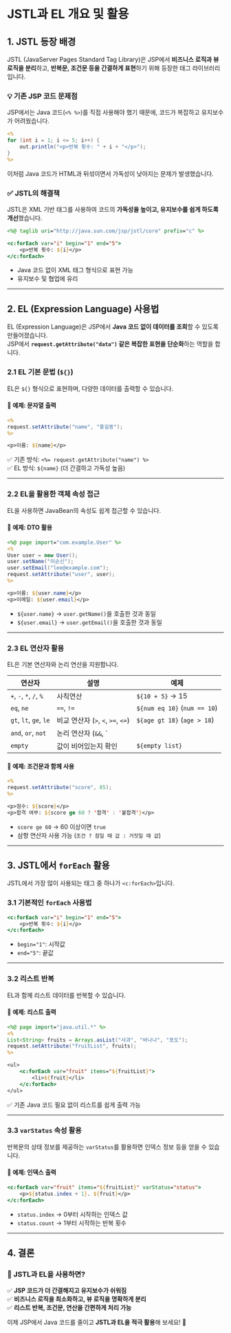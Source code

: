 # JSTL과 EL 개요 및 활용

## 1. JSTL 등장 배경
JSTL (JavaServer Pages Standard Tag Library)은 JSP에서 **비즈니스 로직과 뷰 로직을 분리**하고, **반복문, 조건문 등을 간결하게 표현**하기 위해 등장한 태그 라이브러리입니다.  

### 💡 기존 JSP 코드 문제점
JSP에서는 Java 코드(`<% %>`)를 직접 사용해야 했기 때문에, 코드가 복잡하고 유지보수가 어려웠습니다.

```jsp
<%
for (int i = 1; i <= 5; i++) {
    out.println("<p>반복 횟수: " + i + "</p>");
}
%>
```
이처럼 Java 코드가 HTML과 뒤섞이면서 가독성이 낮아지는 문제가 발생했습니다.

### ✅ JSTL의 해결책
JSTL은 XML 기반 태그를 사용하여 코드의 **가독성을 높이고, 유지보수를 쉽게 하도록 개선**했습니다.

```jsp
<%@ taglib uri="http://java.sun.com/jsp/jstl/core" prefix="c" %>

<c:forEach var="i" begin="1" end="5">
    <p>반복 횟수: ${i}</p>
</c:forEach>
```
- Java 코드 없이 XML 태그 형식으로 표현 가능
- 유지보수 및 협업에 유리

---

## 2. EL (Expression Language) 사용법
EL (Expression Language)은 JSP에서 **Java 코드 없이 데이터를 조회**할 수 있도록 만들어졌습니다.  
JSP에서 **`request.getAttribute("data")` 같은 복잡한 표현을 단순화**하는 역할을 합니다.

### 2.1 EL 기본 문법 (`${}`)
EL은 `${}` 형식으로 표현하며, 다양한 데이터를 출력할 수 있습니다.

#### 📌 예제: 문자열 출력
```jsp
<%
request.setAttribute("name", "홍길동");
%>

<p>이름: ${name}</p>
```
✅ 기존 방식: `<%= request.getAttribute("name") %>`  
✅ EL 방식: `${name}` (더 간결하고 가독성 높음)

---

### 2.2 EL을 활용한 객체 속성 접근
EL을 사용하면 JavaBean의 속성도 쉽게 접근할 수 있습니다.

#### 📌 예제: DTO 활용
```jsp
<%@ page import="com.example.User" %>
<%
User user = new User();
user.setName("이순신");
user.setEmail("lee@example.com");
request.setAttribute("user", user);
%>

<p>이름: ${user.name}</p>
<p>이메일: ${user.email}</p>
```
- `${user.name}` → `user.getName()`을 호출한 것과 동일
- `${user.email}` → `user.getEmail()`을 호출한 것과 동일

---

### 2.3 EL 연산자 활용
EL은 기본 연산자와 논리 연산을 지원합니다.

| 연산자 | 설명 | 예제 |
|--------|------|------|
| `+`, `-`, `*`, `/`, `%` | 사칙연산 | `${10 + 5}` → 15 |
| `eq`, `ne` | `==`, `!=` | `${num eq 10}` (`num == 10`) |
| `gt`, `lt`, `ge`, `le` | 비교 연산자 (`>`, `<`, `>=`, `<=`) | `${age gt 18}` (`age > 18`) |
| `and`, `or`, `not` | 논리 연산자 (`&&`, `||`, `!`) | `${isMember and isAdmin}` |
| `empty` | 값이 비어있는지 확인 | `${empty list}` |

#### 📌 예제: 조건문과 함께 사용
```jsp
<%
request.setAttribute("score", 85);
%>

<p>점수: ${score}</p>
<p>합격 여부: ${score ge 60 ? '합격' : '불합격'}</p>
```
- `score ge 60` → 60 이상이면 `true`
- 삼항 연산자 사용 가능 (`조건 ? 참일 때 값 : 거짓일 때 값`)

---

## 3. JSTL에서 `forEach` 활용
JSTL에서 가장 많이 사용되는 태그 중 하나가 `<c:forEach>`입니다.

### 3.1 기본적인 `forEach` 사용법
```jsp
<c:forEach var="i" begin="1" end="5">
    <p>반복 횟수: ${i}</p>
</c:forEach>
```
- `begin="1"`: 시작값
- `end="5"`: 끝값

---

### 3.2 리스트 반복
EL과 함께 리스트 데이터를 반복할 수 있습니다.

#### 📌 예제: 리스트 출력
```jsp
<%@ page import="java.util.*" %>
<%
List<String> fruits = Arrays.asList("사과", "바나나", "포도");
request.setAttribute("fruitList", fruits);
%>

<ul>
    <c:forEach var="fruit" items="${fruitList}">
        <li>${fruit}</li>
    </c:forEach>
</ul>
```
✅ 기존 Java 코드 필요 없이 리스트를 쉽게 출력 가능

---

### 3.3 `varStatus` 속성 활용
반복문의 상태 정보를 제공하는 `varStatus`를 활용하면 인덱스 정보 등을 얻을 수 있습니다.

#### 📌 예제: 인덱스 출력
```jsp
<c:forEach var="fruit" items="${fruitList}" varStatus="status">
    <p>${status.index + 1}. ${fruit}</p>
</c:forEach>
```
- `status.index` → 0부터 시작하는 인덱스 값
- `status.count` → 1부터 시작하는 반복 횟수

---

## 4. 결론
### 🎯 JSTL과 EL을 사용하면?
✅ **JSP 코드가 더 간결해지고 유지보수가 쉬워짐**  
✅ **비즈니스 로직을 최소화하고, 뷰 로직을 명확하게 분리**  
✅ **리스트 반복, 조건문, 연산을 간편하게 처리 가능**

이제 JSP에서 Java 코드를 줄이고 **JSTL과 EL을 적극 활용**해 보세요! 🚀
